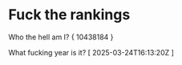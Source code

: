 # Fuck the rankings

Who the hell am I?
{ 10438184 }

What fucking year is it?
[ 2025-03-24T16:13:20Z ]
